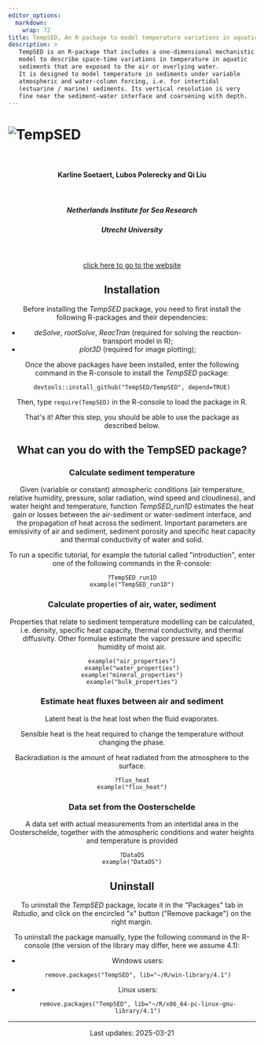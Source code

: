 ```yaml
---
editor_options: 
  markdown: 
    wrap: 72
title: TempSED, An R package to model temperature variations in aquatic sediments.
description: >
   TempSED is an R-package that includes a one-dimensional mechanistic
   model to describe space-time variations in temperature in aquatic
   sediments that are exposed to the air or overlying water. 
   It is designed to model temperature in sediments under variable
   atmospheric and water-column forcing, i.e. for intertidal 
   (estuarine / marine) sediments. Its vertical resolution is very 
   fine near the sediment-water interface and coarsening with depth. 
---
```


# <img src="man/figures/TempSEDlogo.png" align="center" alt="TempSED"/>

<center>

<br>

<h4>Karline Soetaert, Lubos Polerecky and Qi Liu</h4>

<br>

<h5>Netherlands Institute for Sea Research</h5>
<h5>Utrecht University</h5>

<br>


[click here to go to the website](https://github.com/TempSED/TempSED.github.io)


## Installation

Before installing the *TempSED* package, you need to first install the following R-packages and their dependencies:

* *deSolve*, *rootSolve*, *ReacTran* (required for solving the reaction-transport model in R);
* *plot3D* (required for image plotting);

Once the above packages have been installed, enter the following command in the R-console to install the *TempSED* package:

```
devtools::install_github("TempSED/TempSED", depend=TRUE)
```
Then, type ``require(TempSED)`` in the R-console to load the package in R. 

That's it! After this step, you should be able to use the package as described below.

## What can you do with the TempSED package?

### Calculate sediment temperature

Given (variable or constant) atmospheric conditions (air temperature, relative humidity, pressure, solar radiation, wind speed and cloudiness), and water height and temperature, function *TempSED_run1D* estimates the heat gain or losses between the air-sediment or water-sediment interface, and the propagation of heat across the sediment. Important parameters are emissivity of air and sediment, sediment porosity and specific heat capacity and thermal conductivity of water and solid.  

To run a specific tutorial, for example the tutorial called "introduction", enter one of the following commands in the R-console:

```
?TempSED_run1D
example("TempSED_run1D")
```

### Calculate properties of air, water, sediment

Properties that relate to sediment temperature modelling can be calculated, i.e. density, specific heat capacity, thermal conductivity, and thermal diffusivity. 
Other formulae estimate the vapor pressure and specific humidity of moist air. 

```
example("air_properties")
example("water_properties")
example("mineral_properties")
example("bulk_properties")
```

### Estimate heat fluxes between air and sediment

Latent heat is the heat lost when the fluid evaporates.

Sensible heat is the heat required to change the temperature without changing the phase.

Backradiation is the amount of heat radiated from the atmosphere to the surface.

```
?flux_heat
example("flux_heat")
```

### Data set from the Oosterschelde

A data set with actual measurements from an intertidal area in the Oosterschelde, together with the atmospheric conditions and water heights and temperature is provided

```
?DataOS
example("DataOS")
```

## Uninstall

To uninstall the *TempSED* package, locate it in the "Packages" tab in *Rstudio*, and click on the encircled "x" button ("Remove package") on the right margin.

To uninstall the package manually, type the following command in the R-console (the version of the library may differ, here we assume 4.1):

* Windows users: 
  ```
  remove.packages("TempSED", lib="~/R/win-library/4.1")
  ```
* Linux users: 
  ```
  remove.packages("TempSED", lib="~/R/x86_64-pc-linux-gnu-library/4.1")
  ```

---
Last updates: 2025-03-21

